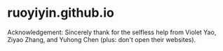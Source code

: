 # ruoyiyin.github.io

Acknowledgement:
Sincerely thank for the selfless help from Violet Yao, Ziyao Zhang, and Yuhong Chen (plus: don't open their websites).
